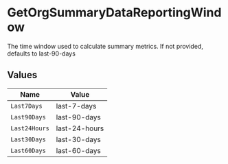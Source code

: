 # GetOrgSummaryDataReportingWindow

The time window used to calculate summary metrics. If not provided, defaults to last-90-days


## Values

| Name          | Value         |
| ------------- | ------------- |
| `Last7Days`   | last-7-days   |
| `Last90Days`  | last-90-days  |
| `Last24Hours` | last-24-hours |
| `Last30Days`  | last-30-days  |
| `Last60Days`  | last-60-days  |